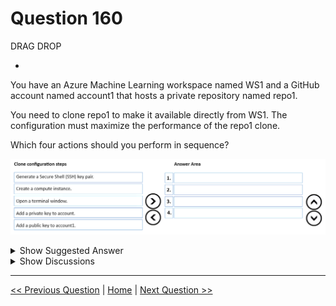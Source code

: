 # Question 160

DRAG DROP

-

You have an Azure Machine Learning workspace named WS1 and a GitHub account named account1 that hosts a private repository named repo1.

You need to clone repo1 to make it available directly from WS1. The configuration must maximize the performance of the repo1 clone.

Which four actions should you perform in sequence?

![Question Image](../images/q160_q_image564.png)

<details>
  <summary>Show Suggested Answer</summary>

<img src="../images/q160_ans_0_image565.png" alt="Answer Image"><br>

</details>

<details>
  <summary>Show Discussions</summary>

<blockquote><p><strong>f11c733</strong> <code>(Mon 17 Jun 2024 15:33)</code> - <em>Upvotes: 2</em></p><p>Correct</p></blockquote>

</details>

---

[<< Previous Question](question_159.md) | [Home](/index.md) | [Next Question >>](question_161.md)
